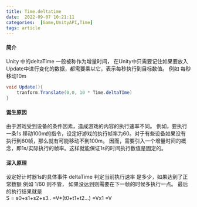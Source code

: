 ```yaml
---
title: Time.deltatime
date:  2022-09-07 10:21:11
categories:  [Game,UnityAPI,Time]
tags: article
---
```



#### 简介
Unity 中的deltaTime 一般被称作为增量时间， 在Unity中只需要记住如果要放入Update中进行变化的数据，都需要乘以它，表示每秒执行到目标数值。
例如 每秒移动10m
```c#
void Update(){
	tranform.Translate(0,0, 10 * Time.deltaTIme)
}
```

#### 诞生原因
由于游戏受到设备的条件因素，造成游戏的内容的执行速率不同。
例如，要执行一条1s 移动100m的指令，设定好游戏的执行帧率为60。对于有些设备如果没有执行到60帧，那么就有可能移动不到100m。
因而，需要引入一个增量时间的概念，即1s/实际执行的帧率。这样就能保证1s的时间执行数值是固定的。

#### 深入原理
设定好计时器1s的具体事件
deltaTime 判定当前执行速率 是多少，如果达到了正常数额 例如 1/60 则不管， 如果没达到则需要在下一帧的时候多执行一点。
最后的执行结果就是  
S = s0+s1+s2+s3..
=V*(t0+t1+t2...)
=Vx1
=V